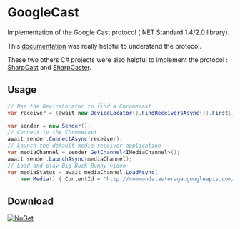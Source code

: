 # GoogleCast
Implementation of the Google Cast protocol (.NET Standard 1.4/2.0 library).

This [documentation](https://github.com/thibauts/node-castv2#protocol-description) was really helpful to understand the protocol.

These two others C# projects were also helpful to implement the protocol : [SharpCast](https://github.com/jpepiot/SharpCast) and [SharpCaster](https://github.com/Tapanila/SharpCaster).

## Usage
```cs
// Use the DeviceLocator to find a Chromecast
var receiver = (await new DeviceLocator().FindReceiversAsync()).First();

var sender = new Sender();
// Connect to the Chromecast
await sender.ConnectAsync(receiver);
// Launch the default media receiver application
var mediaChannel = sender.GetChannel<IMediaChannel>();
await sender.LaunchAsync(mediaChannel);
// Load and play Big Buck Bunny video
var mediaStatus = await mediaChannel.LoadAsync(
    new Media() { ContentId = "http://commondatastorage.googleapis.com/gtv-videos-bucket/sample/BigBuckBunny.mp4" });
```

## Download
[![NuGet](https://img.shields.io/nuget/v/GoogleCast.svg)](https://www.nuget.org/packages/GoogleCast)
